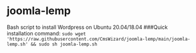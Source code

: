 # joomla-lemp
Bash script to install Wordpress on Ubuntu 20.04/18.04
###Quick installation command:
`sudo wget 'https://raw.githubusercontent.com/CmsWizard/joomla-lemp/main/joomla-lemp.sh' && sudo sh joomla-lemp.sh`
